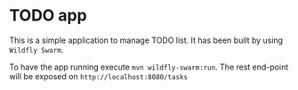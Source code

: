 TODO app
====

This is a simple application to manage TODO list. It has been built by using  `Wildfly Swarm`.

To have the app running execute `mvn wildfly-swarm:run`. The rest end-point will be exposed on `http://localhost:8080/tasks`
